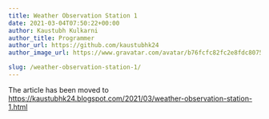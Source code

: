 ```yaml
---
title: Weather Observation Station 1
date: 2021-03-04T07:50:22+00:00
author: Kaustubh Kulkarni
author_title: Programmer
author_url: https://github.com/kaustubhk24
author_image_url: https://www.gravatar.com/avatar/b76fcfc82fc2e8fdc8075636f1735f61?s=200

slug: /weather-observation-station-1/
---
```

The article has been moved to https://kaustubhk24.blogspot.com/2021/03/weather-observation-station-1.html